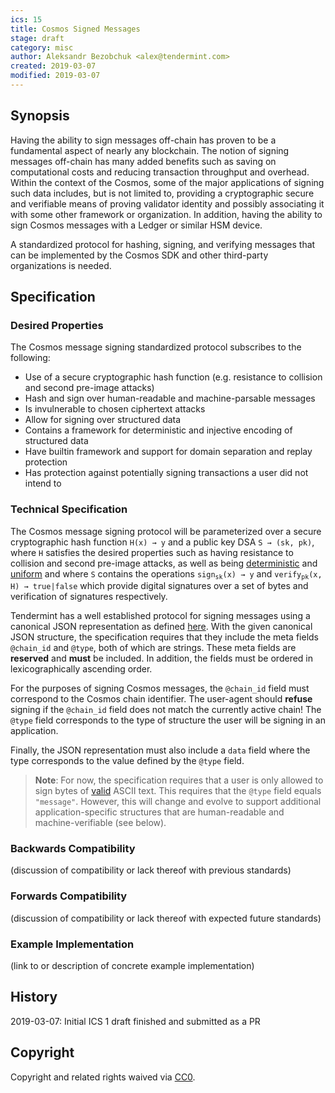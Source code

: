 ```yaml
---
ics: 15
title: Cosmos Signed Messages
stage: draft
category: misc
author: Aleksandr Bezobchuk <alex@tendermint.com>
created: 2019-03-07
modified: 2019-03-07
---
```


## Synopsis

Having the ability to sign messages off-chain has proven to be a fundamental aspect
of nearly any blockchain. The notion of signing messages off-chain has many
added benefits such as saving on computational costs and reducing transaction
throughput and overhead. Within the context of the Cosmos, some of the major
applications of signing such data includes, but is not limited to, providing a
cryptographic secure and verifiable means of proving validator identity and
possibly associating it with some other framework or organization. In addition,
having the ability to sign Cosmos messages with a Ledger or similar HSM device.

A standardized protocol for hashing, signing, and verifying messages that can be
implemented by the Cosmos SDK and other third-party organizations is needed.

## Specification

### Desired Properties

The Cosmos message signing standardized protocol subscribes to the following:

* Use of a secure cryptographic hash function (e.g. resistance to collision and second
pre-image attacks)
* Hash and sign over human-readable and machine-parsable messages
* Is invulnerable to chosen ciphertext attacks
* Allow for signing over structured data
* Contains a framework for deterministic and injective encoding of structured data
* Have builtin framework and support for domain separation and replay protection
* Has protection against potentially signing transactions a user did not intend to

### Technical Specification

The Cosmos message signing protocol will be parameterized over a secure
cryptographic hash function `H(x) → y` and a public key DSA `S → (sk, pk)`, where
`H` satisfies the desired properties such as having resistance to collision and
second pre-image attacks, as well as being
[deterministic](https://en.wikipedia.org/wiki/Hash_function#Determinism) and
[uniform](https://en.wikipedia.org/wiki/Hash_function#Uniformity) and where
`S` contains the operations <code>sign<sub>sk</sub>(x) → y</code> and
<code>verify<sub>pk</sub>(x, H) → true|false</code> which provide digital
signatures over a set of bytes and verification of signatures respectively.

Tendermint has a well established protocol for signing messages using a canonical
JSON representation as defined [here](https://github.com/tendermint/tendermint/blob/master/types/canonical.go). With the given canonical JSON structure, the specification requires
that they include the meta fields `@chain_id` and `@type`, both of which are strings.
These meta fields are **reserved** and **must** be included. In addition, the fields
must be ordered in lexicographically ascending order.

For the purposes of signing Cosmos messages, the `@chain_id` field must correspond
to the Cosmos chain identifier. The user-agent should **refuse** signing if the
`@chain_id` field does not match the currently active chain! The `@type` field
corresponds to the type of structure the user will be signing in an application.

Finally, the JSON representation must also include a `data` field where the type
corresponds to the value defined by the `@type` field.

> __Note__: For now, the specification requires that a user is only allowed to
sign bytes of [valid](https://github.com/tendermint/tendermint/blob/master/libs/common/string.go#L61-L74) ASCII text. This requires that the `@type` field equals `"message"`.
However, this will change and evolve to support additional application-specific
structures that are human-readable and machine-verifiable (see below).

### Backwards Compatibility

(discussion of compatibility or lack thereof with previous standards)

### Forwards Compatibility

(discussion of compatibility or lack thereof with expected future standards)

### Example Implementation

(link to or description of concrete example implementation)

## History

2019-03-07: Initial ICS 1 draft finished and submitted as a PR

## Copyright

Copyright and related rights waived via [CC0](https://creativecommons.org/publicdomain/zero/1.0/).